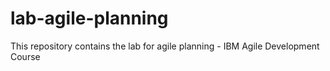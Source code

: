 # lab-agile-planning
This repository contains the lab for agile planning - IBM Agile Development Course
